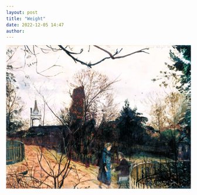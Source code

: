 ```yaml
---
layout: post
title: "Weight"
date: 2022-12-05 14:47
author:
---
```


![Weight](/images/reference/Weight.jpg)
